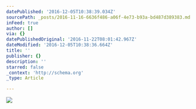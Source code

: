 ```yaml
---
datePublished: '2016-12-05T10:38:39.034Z'
sourcePath: _posts/2016-11-16-6636f486-a06f-4e73-b93a-bd487d389383.md
inFeed: true
author: []
via: {}
datePublishedOriginal: '2016-11-22T08:01:42.967Z'
dateModified: '2016-12-05T10:38:36.664Z'
title: ''
publisher: {}
description: ''
starred: false
_context: 'http://schema.org'
_type: Article

---
```

![](https://the-grid-user-content.s3-us-west-2.amazonaws.com/5d0b2b2b-1732-4ca3-805d-1c0147525727.jpg)